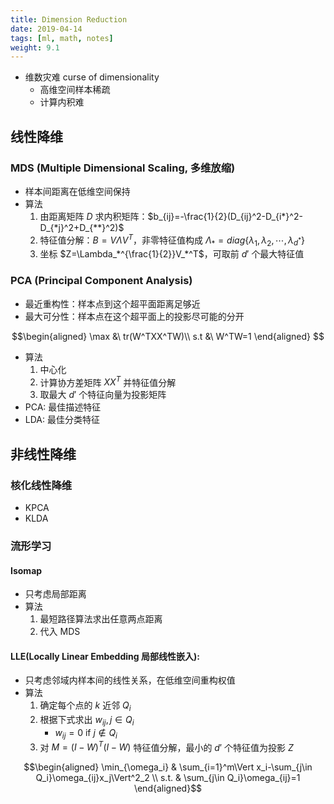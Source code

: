 ```yaml
---
title: Dimension Reduction
date: 2019-04-14
tags: [ml, math, notes]
weight: 9.1
---
```


* 维数灾难 curse of dimensionality
    * 高维空间样本稀疏
    * 计算内积难

## 线性降维

### MDS (Multiple Dimensional Scaling, 多维放缩)

* 样本间距离在低维空间保持
* 算法
    1. 由距离矩阵 $D$ 求内积矩阵：$b_{ij}=-\frac{1}{2}(D_{ij}^2-D_{i*}^2-D_{*j}^2+D_{**}^2)$
    2. 特征值分解：$B=V\Lambda V^T$，非零特征值构成 $\Lambda_*=diag\{\lambda_1,\lambda_2,\cdots,\lambda_{d^*}\}$
    3. 坐标 $Z=\Lambda_*^{\frac{1}{2}}V_*^T$，可取前 $d'$ 个最大特征值

### PCA (Principal Component Analysis)

* 最近重构性：样本点到这个超平面距离足够近
* 最大可分性：样本点在这个超平面上的投影尽可能的分开

$$\begin{aligned}
\max &\ tr(W^TXX^TW)\\
s.t &\ W^TW=1
\end{aligned}
$$

* 算法
    1. 中心化
    2. 计算协方差矩阵 $XX^T$ 并特征值分解
    3. 取最大 $d'$ 个特征向量为投影矩阵
* PCA: 最佳描述特征
* LDA: 最佳分类特征

## 非线性降维

### 核化线性降维

* KPCA
* KLDA

### 流形学习

#### Isomap

* 只考虑局部距离
* 算法
  1. 最短路径算法求出任意两点距离
  2. 代入 MDS

#### LLE(Locally Linear Embedding 局部线性嵌入):

* 只考虑邻域内样本间的线性关系，在低维空间重构权值
* 算法
  1. 确定每个点的 $k$ 近邻 $Q_i$
  2. 根据下式求出 $w_{ij},j\in Q_i$
      * $w_{ij}=0$ if $j\not\in Q_i$
  3. 对 $M=(I-W)^T(I-W)$ 特征值分解，最小的 $d'$ 个特征值为投影 $Z$

$$\begin{aligned}
\min_{\omega_i} & \sum_{i=1}^m\Vert x_i-\sum_{j\in Q_i}\omega_{ij}x_j\Vert^2_2 \\
s.t. & \sum_{j\in Q_i}\omega_{ij}=1
\end{aligned}$$
